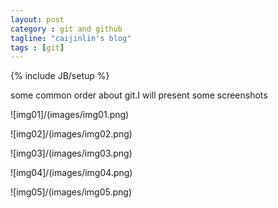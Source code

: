 ```yaml
---
layout: post
category : git and github
tagline: "caijinlin's blog"
tags : [git]
---
```

{% include JB/setup %}

some common order about git.I will present some screenshots

![img01]/(images/img01.png)

![img02]/(images/img02.png)

![img03]/(images/img03.png)

![img04]/(images/img04.png)

![img05]/(images/img05.png) 